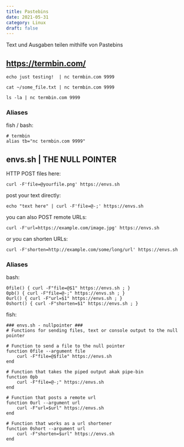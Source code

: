 ```yaml
---
title: Pastebins
date: 2021-05-31
category: Linux
draft: false
---
```


Text und Ausgaben teilen mithilfe von Pastebins

## https://termbin.com/

    echo just testing!  | nc termbin.com 9999
    
    cat ~/some_file.txt | nc termbin.com 9999

    ls -la | nc termbin.com 9999


### Aliases

fish / bash:

    # termbin
    alias tb="nc termbin.com 9999"


## envs.sh | THE NULL POINTER

HTTP POST files here:

    curl -F'file=@yourfile.png' https://envs.sh

post your text directly:

    echo "text here" | curl -F'file=@-;' https://envs.sh

you can also POST remote URLs:

    curl -F'url=https://example.com/image.jpg' https://envs.sh

or you can shorten URLs:

    curl -F'shorten=http://example.com/some/long/url' https://envs.sh

### Aliases

bash:

    0file() { curl -F"file=@$1" https://envs.sh ; }
    0pb() { curl -F"file=@-;" https://envs.sh ; }
    0url() { curl -F"url=$1" https://envs.sh ; }
    0short() { curl -F"shorten=$1" https://envs.sh ; }

fish:

    ### envs.sh - nullpointer ###
    # Functions for sending files, text or console output to the null pointer
    
    # Function to send a file to the null pointer
    function 0file --argument file
        curl -F"file=@$file" https://envs.sh
    end
    
    # Function that takes the piped output akak pipe-bin
    function 0pb 
        curl -F"file=@-;" https://envs.sh
    end
    
    # Function that posts a remote url
    function 0url --argument url
        curl -F"url=$url" https://envs.sh
    end
    
    # Function that works as a url shortener
    function 0short --argument url
        curl -F"shorten=$url" https://envs.sh
    end